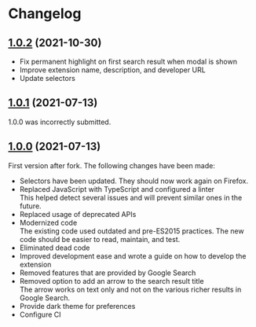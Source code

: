 # Changelog

## [1.0.2](https://github.com/MatthiasKunnen/google-search-keyboard-navigation/compare/v1.0.1...v1.0.2) (2021-10-30)

- Fix permanent highlight on first search result when modal is shown
- Improve extension name, description, and developer URL
- Update selectors

## [1.0.1](https://github.com/MatthiasKunnen/google-search-keyboard-navigation/compare/v1.0.0...v1.0.1) (2021-07-13)
1.0.0 was incorrectly submitted.

## [1.0.0](https://github.com/MatthiasKunnen/google-search-keyboard-navigation/compare/v1.0.0...edb7b18978dc9fb5654309cd1d547471ed80fb8a) (2021-07-13)

First version after fork. The following changes have been made:
* Selectors have been updated. They should now work again on Firefox.
* Replaced JavaScript with TypeScript and configured a linter  
  This helped detect several issues and will prevent similar ones in the future.
* Replaced usage of deprecated APIs
* Modernized code  
  The existing code used outdated and pre-ES2015 practices. The new code should be easier to read, maintain, and test.
* Eliminated dead code
* Improved development ease and wrote a guide on how to develop the extension
* Removed features that are provided by Google Search
* Removed option to add an arrow to the search result title  
  The arrow works on text only and not on the various richer results in Google Search.
* Provide dark theme for preferences
* Configure CI
